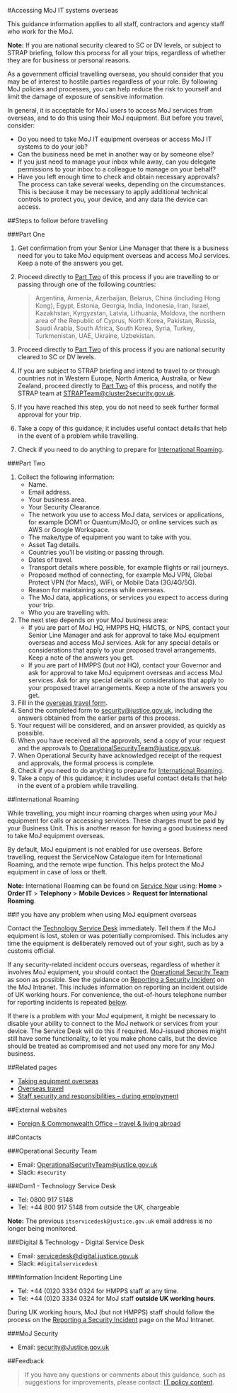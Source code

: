 #Accessing MoJ IT systems overseas

This guidance information applies to all staff, contractors and agency staff who work for the MoJ.

**Note:** If you are national security cleared to SC or DV levels, or subject to STRAP briefing, follow this process for all your trips, regardless of whether they are for business or personal reasons.

As a government official travelling overseas, you should consider that you may be of interest to hostile parties regardless of your role. By following MoJ policies and processes, you can help reduce the risk to yourself and limit the damage of exposure of sensitive information.

In general, it is acceptable for MoJ users to access MoJ services from overseas, and to do this using their MoJ equipment. But before you travel, consider:

* Do you need to take MoJ IT equipment overseas or access MoJ IT systems to do your job?
* Can the business need be met in another way or by someone else?
* If you just need to manage your inbox while away, can you delegate permissions to your inbox to a colleague to manage on your behalf?
* Have you left enough time to check and obtain necessary approvals? The process can take several weeks, depending on the circumstances. This is because it may be necessary to apply additional technical controls to protect you, your device, and any data the device can access.

<a id="steps-to-follow-before-travelling"></a>
##Steps to follow before travelling

<a id="part-one"></a>
###Part One

1.  Get confirmation from your Senior Line Manager that there is a business need for you to take MoJ equipment overseas and access MoJ services. Keep a note of the answers you get.
2.  Proceed directly to [Part Two](#part-two) of this process if you are travelling to or passing through one of the following countries:

    > Argentina, Armenia, Azerbaijan, Belarus, China (including Hong Kong), Egypt, Estonia, Georgia, India, Indonesia, Iran, Israel, Kazakhstan, Kyrgyzstan, Latvia, Lithuania, Moldova, the northern area of the Republic of Cyprus, North Korea, Pakistan, Russia, Saudi Arabia, South Africa, South Korea, Syria, Turkey, Turkmenistan, UAE, Ukraine, Uzbekistan.

3.  Proceed directly to [Part Two](#part-two) of this process if you are national security cleared to SC or DV levels.
4.  If you are subject to STRAP briefing and intend to travel to or through countries not in Western Europe, North America, Australia, or New Zealand, proceed directly to [Part Two](#part-two) of this process, and notify the STRAP team at [STRAPTeam@cluster2security.gov.uk](mailto:STRAPTeam@cluster2security.gov.uk).
5.  If you have reached this step, you do not need to seek further formal approval for your trip.
6.  Take a copy of this guidance; it includes useful contact details that help in the event of a problem while travelling.
7.  Check if you need to do anything to prepare for [International Roaming](#international-roaming).

<a id="part-two"></a>
###Part Two

1.  Collect the following information:
    -   Name.
    -   Email address.
    -   Your business area.
    -   Your Security Clearance.
    -   The network you use to access MoJ data, services or applications, for example DOM1 or Quantum/MoJO, or online services such as AWS or Google Workspace.
    -   The make/type of equipment you want to take with you.
    -   Asset Tag details.
    -   Countries you'll be visiting or passing through.
    -   Dates of travel.
    -   Transport details where possible, for example flights or rail journeys.
    -   Proposed method of connecting, for example MoJ VPN, Global Protect VPN (for Macs), WiFi, or Mobile Data (3G/4G/5G).
    -   Reason for maintaining access while overseas.
    -   The MoJ data, applications, or services you expect to access during your trip.
    -   Who you are travelling with.
2.  The next step depends on your MoJ business area:
    -   If you are part of MoJ HQ, HMPPS HQ, HMCTS, or NPS, contact your Senior Line Manager and ask for approval to take MoJ equipment overseas and access MoJ services. Ask for any special details or considerations that apply to your proposed travel arrangements. Keep a note of the answers you get.
    -   If you are part of HMPPS (but *not* HQ), contact your Governor and ask for approval to take MoJ equipment overseas and access MoJ services. Ask for any special details or considerations that apply to your proposed travel arrangements. Keep a note of the answers you get.
3.  Fill in the [overseas travel form](/documents/2020/03/overseas-travel-form.docx).
4.  Send the completed form to [security@justice.gov.uk](mailto:security@justice.gov.uk), including the answers obtained from the earlier parts of this process.
5.  Your request will be considered, and an answer provided, as quickly as possible.
6.  When you have received all the approvals, send a copy of your request and the approvals to [OperationalSecurityTeam@justice.gov.uk](mailto:OperationalSecurityTeam@justice.gov.uk).
7.  When Operational Security have acknowledged receipt of the request and approvals, the formal process is complete.
8.  Check if you need to do anything to prepare for [International Roaming](#international-roaming).
9.  Take a copy of this guidance; it includes useful contact details that help in the event of a problem while travelling.

<a id="international-roaming"></a>
##International Roaming

While travelling, you might incur roaming charges when using your MoJ equipment for calls or accessing services. These charges must be paid by your Business Unit. This is another reason for having a good business need to take MoJ equipment overseas.

By default, MoJ equipment is not enabled for use overseas. Before travelling, request the ServiceNow Catalogue item for International Roaming, and the remote wipe function. This helps protect the MoJ equipment in case of loss or theft.

**Note:** International Roaming can be found on [Service Now](https://mojprod.service-now.com/moj_sp/?id=home) using: **Home** \> **Order IT** \> **Telephony** \> **Mobile Devices** \> **Request for International Roaming**.

<a id="if-you-have-any-problem-when-using-moj-equipment-overseas"></a>
##If you have any problem when using MoJ equipment overseas

Contact the [Technology Service Desk](#contacts) immediately. Tell them if the MoJ equipment is lost, stolen or was potentially compromised. This includes any time the equipment is deliberately removed out of your sight, such as by a customs official.

If any security-related incident occurs overseas, regardless of whether it involves MoJ equipment, you should contact the [Operational Security Team](#contacts) as soon as possible. See the guidance on [Reporting a Security Incident](/guidance/security/report-a-security-incident/) on the MoJ Intranet. This includes information on reporting an incident outside of UK working hours. For convenience, the out-of-hours telephone number for reporting incidents is repeated [below](#information-incident-reporting-line).

If there is a problem with your MoJ equipment, it might be necessary to disable your ability to connect to the MoJ network or services from your device. The Service Desk will do this if required. MoJ-issued phones might still have some functionality, to let you make phone calls, but the device should be treated as compromised and not used any more for any MoJ business.

<a id="related-pages"></a>
##Related pages

* [Taking equipment overseas](/guidance/security/it-computer-security/accessing-moj-it-systems-overseas/taking-equipment-overseas/)
* [Overseas travel](/guidance/security/travelling-abroad-business-or-personal/)
* [Staff security and responsibilities – during employment](/guidance/security/staff-security-and-responsibilities/during-employment)

<a id="external-websites"></a>
##External websites

* [Foreign & Commonwealth Office – travel & living abroad](https://www.gov.uk/browse/abroad)

<a id="contacts"></a>
##Contacts

<a id="operational-security-team"></a>
###Operational Security Team

* Email: [OperationalSecurityTeam@justice.gov.uk](mailto:OperationalSecurityTeam@justice.gov.uk)
* Slack: `#security`

<a id="dom1-technology-service-desk"></a>
###Dom1 - Technology Service Desk

* Tel: 0800 917 5148
* Tel: +44 800 917 5148 from outside the UK, chargeable

**Note:** The previous `itservicedesk@justice.gov.uk` email address is no longer being monitored.

<a id="digital-technology-digital-service-desk"></a>
###Digital & Technology - Digital Service Desk

* Email: [servicedesk@digital.justice.gov.uk](mailto:servicedesk@digital.justice.gov.uk)
* Slack: `#digitalservicedesk`

<a id="information-incident-reporting-line"></a>
###Information Incident Reporting Line

* Tel: +44 (0)20 3334 0324 for HMPPS staff at any time.
* Tel: +44 (0)20 3334 0324 for MoJ staff **outside UK working hours**.

During UK working hours, MoJ (but not HMPPS) staff should follow the process on the [Reporting a Security Incident](/guidance/security/report-a-security-incident/) page on the MoJ Intranet.

<a id="moj-security"></a>
###MoJ Security

* Email: [security@Justice.gov.uk](mailto:security@Justice.gov.uk)

<a id="feedback"></a>
##Feedback

> If you have any questions or comments about this guidance, such as suggestions for improvements, please contact: [IT policy content](mailto:itpolicycontent@digital.justice.gov.uk).

